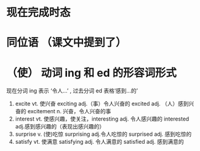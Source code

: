 # 现在完成时态

# 同位语 （课文中提到了）

# （使） 动词 ing 和 ed 的形容词形式

现在分词 ing 表示 ‘令人...’ , 过去分词 ed 表格‘感到...的’

1. excite vt. 使兴奋 exciting adj.（事）令人兴奋的 excited adj. （人）感到兴奋的 excitement n. 兴奋，令人兴奋的事
2. interest vt. 使感兴趣，使关注，interesting adj. 令人感兴趣的 interested adj.感到感兴趣的（表现出感兴趣的）
3. surprise v. (使)吃惊 surprising adj.令人吃惊的 surprised adj. 感到吃惊的
4. satisfy vt. 使满意 satisfying adj. 令人满意的 satisfied adj. 感到满意的

